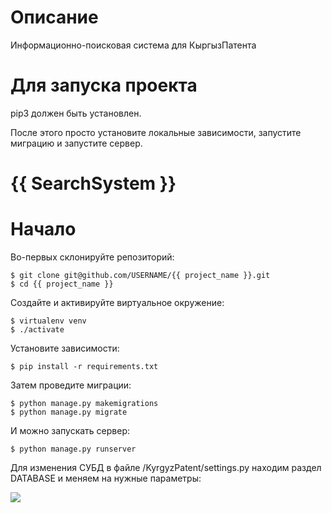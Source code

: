 # Описание

Информационно-поисковая система для КыргызПатента

# Для запуска проекта

pip3 должен быть установлен.

После этого просто установите локальные зависимости, запустите миграцию и запустите сервер.

# {{ SearchSystem }}

# Начало

Во-первых склонируйте репозиторий:

    $ git clone git@github.com/USERNAME/{{ project_name }}.git
    $ cd {{ project_name }}
    
Создайте и активируйте виртуальное окружение:

    $ virtualenv venv
    $ ./activate
    
Установите зависимости:

    $ pip install -r requirements.txt
    
    
Затем проведите миграции:

    $ python manage.py makemigrations
    $ python manage.py migrate
    
    

И можно запускать сервер:

    $ python manage.py runserver

Для изменения СУБД в файле /KyrgyzPatent/settings.py находим раздел DATABASE и меняем на нужные параметры:

<img src="C:\Users\User\Desktop\Web2\KyrgyzPatent\SearchSystem\static\img\db.PNG"/>

